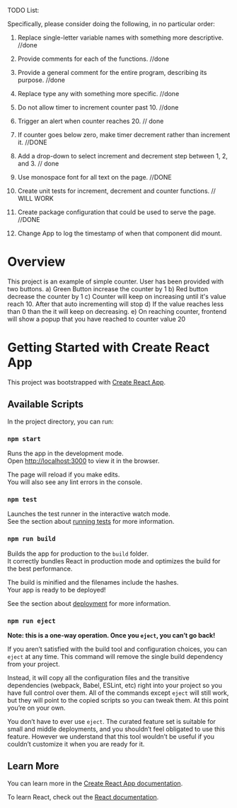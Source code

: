 TODO List:

Specifically, please consider doing the following, in no particular order:
 1) Replace single-letter variable names with something more descriptive. //done

 2) Provide comments for each of the functions. //done

 3) Provide a general comment for the entire program, describing its purpose. //done
 
 4) Replace type any with something more specific. //done
 6) Do not allow timer to increment counter past 10. //done
 7) Trigger an alert when counter reaches 20. // done

 8) If counter goes below zero, make timer decrement rather than increment it. //DONE
   
 9)  Add a drop-down to select increment and decrement step between 1, 2, and 3. // done 
 10) Use monospace font for all text on the page. //DONE
 11) Create unit tests for increment, decrement and counter functions. // WILL WORK
 12) Create package configuration that could be used to serve the page. //DONE
 13) Change App to log the timestamp of when that component did mount. 


# Overview
  This project is an example of simple counter. User has been provided with two buttons.
  a) Green Button increase the counter by 1 
  b) Red button decrease the counter by 1
  c) Counter will keep on increasing until it's value reach 10. After that auto incrementing will stop
  d) If the value reaches less than 0 than the it will keep on decreasing.
  e) On reaching counter, frontend will show a popup that you have reached to counter value 20



# Getting Started with Create React App

This project was bootstrapped with [Create React App](https://github.com/facebook/create-react-app).

## Available Scripts

In the project directory, you can run:

### `npm start`

Runs the app in the development mode.\
Open [http://localhost:3000](http://localhost:3000) to view it in the browser.

The page will reload if you make edits.\
You will also see any lint errors in the console.

### `npm test`

Launches the test runner in the interactive watch mode.\
See the section about [running tests](https://facebook.github.io/create-react-app/docs/running-tests) for more information.

### `npm run build`

Builds the app for production to the `build` folder.\
It correctly bundles React in production mode and optimizes the build for the best performance.

The build is minified and the filenames include the hashes.\
Your app is ready to be deployed!

See the section about [deployment](https://facebook.github.io/create-react-app/docs/deployment) for more information.

### `npm run eject`

**Note: this is a one-way operation. Once you `eject`, you can’t go back!**

If you aren’t satisfied with the build tool and configuration choices, you can `eject` at any time. This command will remove the single build dependency from your project.

Instead, it will copy all the configuration files and the transitive dependencies (webpack, Babel, ESLint, etc) right into your project so you have full control over them. All of the commands except `eject` will still work, but they will point to the copied scripts so you can tweak them. At this point you’re on your own.

You don’t have to ever use `eject`. The curated feature set is suitable for small and middle deployments, and you shouldn’t feel obligated to use this feature. However we understand that this tool wouldn’t be useful if you couldn’t customize it when you are ready for it.

## Learn More

You can learn more in the [Create React App documentation](https://facebook.github.io/create-react-app/docs/getting-started).

To learn React, check out the [React documentation](https://reactjs.org/).
